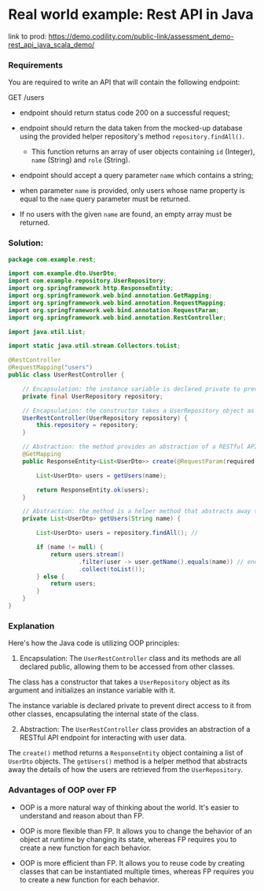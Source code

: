 # Real world example: Rest API in Java

link to prod: https://demo.codility.com/public-link/assessment_demo-rest_api_java_scala_demo/

### Requirements
You are required to write an API that will contain the following endpoint:

GET /users

* endpoint should return status code 200 on a successful request;

* endpoint should return the data taken from the mocked-up database using the provided helper repository's method `repository.findAll()`. 
    - This function returns an array of user objects containing `id` (Integer), `name` (String) and `role` (String).

* endpoint should accept a query parameter `name` which contains a string;

* when parameter `name` is provided, only users whose name property is equal to the `name` query parameter must be returned. 

* If no users with the given `name` are found, an empty array must be returned.

### Solution:
```java
package com.example.rest;

import com.example.dto.UserDto;
import com.example.repository.UserRepository;
import org.springframework.http.ResponseEntity;
import org.springframework.web.bind.annotation.GetMapping;
import org.springframework.web.bind.annotation.RequestMapping;
import org.springframework.web.bind.annotation.RequestParam;
import org.springframework.web.bind.annotation.RestController;

import java.util.List;

import static java.util.stream.Collectors.toList;

@RestController
@RequestMapping("users")
public class UserRestController {

    // Encapsulation: the instance variable is declared private to prevent direct access to it from other classes
    private final UserRepository repository;

    // Encapsulation: the constructor takes a UserRepository object as its argument and initializes an instance variable with it
    UserRestController(UserRepository repository) {
        this.repository = repository;
    }

    // Abstraction: the method provides an abstraction of a RESTful API endpoint for interacting with user data
    @GetMapping
    public ResponseEntity<List<UserDto>> create(@RequestParam(required = false) String name) {

        List<UserDto> users = getUsers(name);

        return ResponseEntity.ok(users);
    }

    // Abstraction: the method is a helper method that abstracts away the details of how the users are retrieved from the User Repository
    private List<UserDto> getUsers(String name) {

        List<UserDto> users = repository.findAll(); //

        if (name != null) {
            return users.stream()
                    .filter(user -> user.getName().equals(name)) // encapsulation: the user.getName() method is private. We cant access it directly.
                    .collect(toList());
        } else {
            return users;
        }
    }
}
```

### Explanation
Here's how the Java code is utilizing OOP principles:

1. Encapsulation: The `UserRestController` class and its methods are all declared public, allowing them to be accessed from other classes. 

The class has a constructor that takes a `UserRepository` object as its argument and initializes an instance variable with it. 

The instance variable is declared private to prevent direct access to it from other classes, encapsulating the internal state of the class.

2. Abstraction: The `UserRestController` class provides an abstraction of a RESTful API endpoint for interacting with user data. 

The `create()` method returns a `ResponseEntity` object containing a list of `UserDto` objects. The `getUsers()` method is a helper method that abstracts away the details of how the users are retrieved from the `UserRepository`.


### Advantages of OOP over FP
* OOP is a more natural way of thinking about the world. It's easier to understand and reason about than FP.

* OOP is more flexible than FP. It allows you to change the behavior of an object at runtime by changing its state, whereas FP requires you to create a new function for each behavior.

* OOP is more efficient than FP. It allows you to reuse code by creating classes that can be instantiated multiple times, whereas FP requires you to create a new function for each behavior.